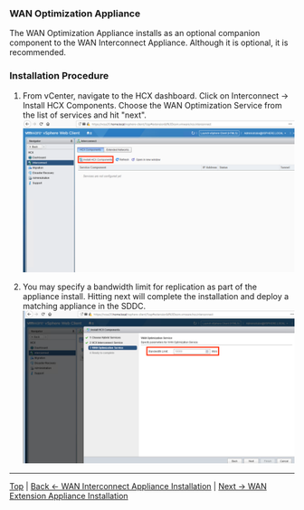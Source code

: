 ### WAN Optimization Appliance
The WAN Optimization Appliance installs as an optional companion component to the WAN Interconnect Appliance. Although it is optional, it is recommended.



### Installation Procedure
1. From vCenter, navigate to the HCX dashboard. Click on Interconnect -> Install HCX Components. Choose the WAN Optimization Service from the list of services and hit "next".
![step01.png](./illustrations/ixInstall/step01.png "Step 1")

2. You may specify a bandwidth limit for replication as part of the appliance install. Hitting next will complete the installation and deploy a matching appliance in the SDDC.
![step02.png](./illustrations/wanoptInstall/step02.png "Step 2")



---
[Top](./README.md) | [Back <- WAN Interconnect Appliance Installation](./04_ixInstallation.md) | [Next -> WAN Extension Appliance Installation](./06_l2cInstallation.md)

